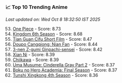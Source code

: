 ### 📈 Top 10 Trending Anime

*Last updated on: Wed Oct  8 18:32:50 IST 2025*

53. [One Piece](https://myanimelist.net/anime/21) - Score: 8.73
71. [Kingdom 6th Season](https://myanimelist.net/anime/61517) - Score: 8.68
169. [Tian Guan Cifu Short Film](https://myanimelist.net/anime/60988) - Score: 8.47
184. [Doupo Cangqiong: Nian Fan](https://myanimelist.net/anime/51039) - Score: 8.44
191. [3-nen Z-gumi Ginpachi-sensei](https://myanimelist.net/anime/54757) - Score: 8.42
221. [Xian Ni](https://myanimelist.net/anime/55809) - Score: 8.39
218. [Chiikawa](https://myanimelist.net/anime/50250) - Score: 8.39
240. [Uma Musume: Cinderella Gray Part 2](https://myanimelist.net/anime/61930) - Score: 8.37
233. [Boku no Hero Academia: Final Season](https://myanimelist.net/anime/60098) - Score: 8.37
252. [Tunshi Xingkong 4th Season](https://myanimelist.net/anime/56524) - Score: 8.36
